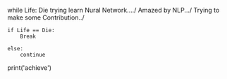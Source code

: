 while Life:
    Die trying learn Nural Network..../
    Amazed by NLP.../
    Trying to make some Contribution../

    if Life == Die:
        Break
    
    else:
        continue

print('achieve')
